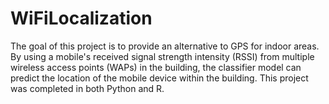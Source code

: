 # WiFiLocalization

The goal of this project is to provide an alternative to GPS for indoor areas. By using a mobile's received signal strength
intensity (RSSI) from multiple wireless access points (WAPs) in the building, the classifier model can predict the location of
the mobile device within the building. This project was completed in both Python and R. 
